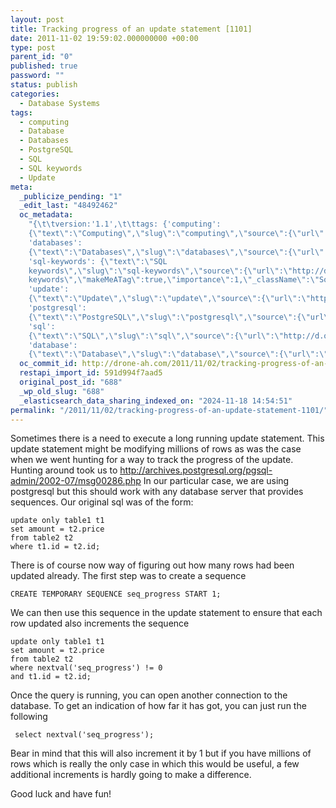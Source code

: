 ```yaml
---
layout: post
title: Tracking progress of an update statement [1101]
date: 2011-11-02 19:59:02.000000000 +00:00
type: post
parent_id: "0"
published: true
password: ""
status: publish
categories:
  - Database Systems
tags:
  - computing
  - Database
  - Databases
  - PostgreSQL
  - SQL
  - SQL keywords
  - Update
meta:
  _publicize_pending: "1"
  _edit_last: "48492462"
  oc_metadata:
    "{\t\tversion:'1.1',\t\ttags: {'computing':
    {\"text\":\"Computing\",\"slug\":\"computing\",\"source\":{\"url\":\"http://d.opencalais.com/dochash-1/7644252a-6749-3bf2-8f11-ee98edeb48ad/SocialTag/1\",\"subjectURL\":null,\"type\":{\"url\":\"http://s.opencalais.com/1/type/tag/SocialTag\",\"name\":\"SocialTag\",\"_className\":\"ArtifactType\"},\"name\":\"Computing\",\"makeMeATag\":true,\"importance\":1,\"_className\":\"SocialTag\",\"normalizedRelevance\":1},\"bucketName\":\"current\",\"bucketPlacement\":\"auto\",\"_className\":\"Tag\"},
    'databases':
    {\"text\":\"Databases\",\"slug\":\"databases\",\"source\":{\"url\":\"http://d.opencalais.com/dochash-1/7644252a-6749-3bf2-8f11-ee98edeb48ad/SocialTag/3\",\"subjectURL\":null,\"type\":{\"url\":\"http://s.opencalais.com/1/type/tag/SocialTag\",\"name\":\"SocialTag\",\"_className\":\"ArtifactType\"},\"name\":\"Databases\",\"makeMeATag\":true,\"importance\":1,\"_className\":\"SocialTag\",\"normalizedRelevance\":1},\"bucketName\":\"current\",\"bucketPlacement\":\"auto\",\"_className\":\"Tag\"},
    'sql-keywords': {\"text\":\"SQL
    keywords\",\"slug\":\"sql-keywords\",\"source\":{\"url\":\"http://d.opencalais.com/dochash-1/7644252a-6749-3bf2-8f11-ee98edeb48ad/SocialTag/7\",\"subjectURL\":null,\"type\":{\"url\":\"http://s.opencalais.com/1/type/tag/SocialTag\",\"name\":\"SocialTag\",\"_className\":\"ArtifactType\"},\"name\":\"SQL
    keywords\",\"makeMeATag\":true,\"importance\":1,\"_className\":\"SocialTag\",\"normalizedRelevance\":1},\"bucketName\":\"current\",\"bucketPlacement\":\"auto\",\"_className\":\"Tag\"},
    'update':
    {\"text\":\"Update\",\"slug\":\"update\",\"source\":{\"url\":\"http://d.opencalais.com/dochash-1/7644252a-6749-3bf2-8f11-ee98edeb48ad/SocialTag/8\",\"subjectURL\":null,\"type\":{\"url\":\"http://s.opencalais.com/1/type/tag/SocialTag\",\"name\":\"SocialTag\",\"_className\":\"ArtifactType\"},\"name\":\"Update\",\"makeMeATag\":true,\"importance\":1,\"_className\":\"SocialTag\",\"normalizedRelevance\":1},\"bucketName\":\"current\",\"bucketPlacement\":\"auto\",\"_className\":\"Tag\"},
    'postgresql':
    {\"text\":\"PostgreSQL\",\"slug\":\"postgresql\",\"source\":{\"url\":\"http://d.opencalais.com/dochash-1/7644252a-6749-3bf2-8f11-ee98edeb48ad/SocialTag/9\",\"subjectURL\":null,\"type\":{\"url\":\"http://s.opencalais.com/1/type/tag/SocialTag\",\"name\":\"SocialTag\",\"_className\":\"ArtifactType\"},\"name\":\"PostgreSQL\",\"makeMeATag\":true,\"importance\":1,\"_className\":\"SocialTag\",\"normalizedRelevance\":1},\"bucketName\":\"current\",\"bucketPlacement\":\"auto\",\"_className\":\"Tag\"},
    'sql':
    {\"text\":\"SQL\",\"slug\":\"sql\",\"source\":{\"url\":\"http://d.opencalais.com/dochash-1/7644252a-6749-3bf2-8f11-ee98edeb48ad/SocialTag/10\",\"subjectURL\":null,\"type\":{\"url\":\"http://s.opencalais.com/1/type/tag/SocialTag\",\"name\":\"SocialTag\",\"_className\":\"ArtifactType\"},\"name\":\"SQL\",\"makeMeATag\":true,\"importance\":1,\"_className\":\"SocialTag\",\"normalizedRelevance\":1},\"bucketName\":\"current\",\"bucketPlacement\":\"auto\",\"_className\":\"Tag\"},
    'database':
    {\"text\":\"Database\",\"slug\":\"database\",\"source\":{\"url\":\"http://d.opencalais.com/dochash-1/7644252a-6749-3bf2-8f11-ee98edeb48ad/SocialTag/11\",\"subjectURL\":null,\"type\":{\"url\":\"http://s.opencalais.com/1/type/tag/SocialTag\",\"name\":\"SocialTag\",\"_className\":\"ArtifactType\"},\"name\":\"Database\",\"makeMeATag\":true,\"importance\":1,\"_className\":\"SocialTag\",\"normalizedRelevance\":1},\"bucketName\":\"current\",\"bucketPlacement\":\"auto\",\"_className\":\"Tag\"}}\t}"
  oc_commit_id: http://drone-ah.com/2011/11/02/tracking-progress-of-an-update-statement-1101/1320263945
  restapi_import_id: 591d994f7aad5
  original_post_id: "688"
  _wp_old_slug: "688"
  _elasticsearch_data_sharing_indexed_on: "2024-11-18 14:54:51"
permalink: "/2011/11/02/tracking-progress-of-an-update-statement-1101/"
---
```


Sometimes there is a need to execute a long running update statement. This
update statement might be modifying millions of rows as was the case when we
went hunting for a way to track the progress of the update. Hunting around took
us to <http://archives.postgresql.org/pgsql-admin/2002-07/msg00286.php> In our
particular case, we are using postgresql but this should work with any database
server that provides sequences. Our original sql was of the form:

    update only table1 t1
    set amount = t2.price
    from table2 t2
    where t1.id = t2.id;

There is of course now way of figuring out how many rows had been updated
already. The first step was to create a sequence

    CREATE TEMPORARY SEQUENCE seq_progress START 1;

We can then use this sequence in the update statement to ensure that each row
updated also increments the sequence

    update only table1 t1
    set amount = t2.price
    from table2 t2
    where nextval('seq_progress') != 0
    and t1.id = t2.id;

Once the query is running, you can open another connection to the database. To
get an indication of how far it has got, you can just run the following

     select nextval('seq_progress');

Bear in mind that this will also increment it by 1 but if you have millions of
rows which is really the only case in which this would be useful, a few
additional increments is hardly going to make a difference.

Good luck and have fun!
